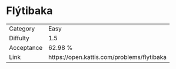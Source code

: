 # Flýtibaka

<table>
    <tr>
        <td>Category</td>
        <td>Easy</td>
    </tr>
    <tr>
        <td>Diffulty</td>
        <td>1.5</td>
    </tr>
    <tr>
        <td>Acceptance</td>
        <td>62.98 %</td>
    </tr>
    <tr>
        <td>Link</td>
        <td>https://open.kattis.com/problems/flytibaka</td>
    </tr>
</table>